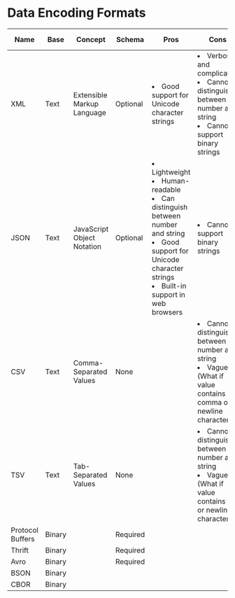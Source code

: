 # Data Encoding Formats

| Name | Base | Concept | Schema | Pros | Cons | Use cases |
|----|----|----|-----|----|----|----|
| XML | Text | Extensible Markup Language | Optional | <li>Good support for Unicode character strings | <li>Verbose and complicated<li>Cannot distinguish between number and string<li>Cannot support binary strings | | 
| JSON | Text | JavaScript Object Notation | Optional | <li>Lightweight<li>Human-readable<li>Can distinguish between number and string<li>Good support for Unicode character strings<li>Built-in support in web browsers | <li>Cannot support binary strings | |
| CSV | Text | Comma-Separated Values | None | | <li>Cannot distinguish between number and string<li>Vague (What if value contains comma or newline character) | |
| TSV | Text | Tab-Separated Values | None | | <li>Cannot distinguish between number and string<li>Vague (What if value contains tab or newline character) | |
| Protocol Buffers | Binary | | Required |
| Thrift | Binary | | Required |
| Avro | Binary | | Required |
| BSON | Binary | | |
| CBOR | Binary | | |
